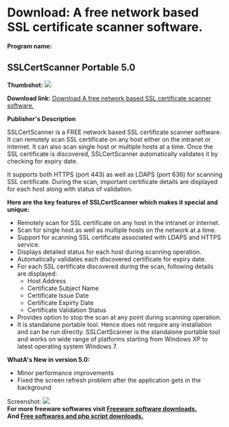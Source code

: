# Download: A free network based SSL certificate scanner software.

**Program name:**

## SSLCertScanner Portable 5.0

  
**Thumbshot:** ![](http://www.freewarefiles.com/screenshot/sxpdsslcertscnnr_md.jpg)   
  
**Download link:** [Download A free network based SSL certificate scanner software.](http://freesoftwares.boysofts.com/SSLCertScanner_program_57066.html)  
  


**Publisher's Description**  
  


SSLCertScanner is a FREE network based SSL certificate scanner software. It can remotely scan SSL certificate on any host either on the intranet or internet. It can also scan single host or multiple hosts at a time. Once the SSL certificate is discovered, SSLCertScanner automatically validates it by checking for expiry date. 

It supports both HTTPS (port 443) as well as LDAPS (port 636) for scanning SSL certificate. During the scan, important certificate details are displayed for each host along with status of validation.

**Here are the key features of SSLCertScanner which makes it special and unique:**

  * Remotely scan for SSL certificate on any host in the intranet or internet. 
  * Scan for single host as well as multiple hosts on the network at a time. 
  * Support for scanning SSL certificate associated with LDAPS and HTTPS service. 
  * Displays detailed status for each host during scanning operation. 
  * Automatically validates each discovered certificate for expiry date. 
  * For each SSL certificate discovered during the scan, following details are displayed: 
    * Host Address 
    * Certificate Subject Name 
    * Certificate Issue Date 
    * Certificate Expirty Date 
    * Certificate Validation Status 
  * Provides option to stop the scan at any point during scanning operation. 
  * It is standalone portable tool. Hence does not require any installation and can be run directly. 
SSLCertScanner is the standalone portable tool and works on wide range of platforms starting from Windows XP to latest operating system Windows 7. 

**WhatA's New in version 5.0:**

  * Minor performance improvements 
  * Fixed the screen refresh problem after the application gets in the background 

  
  
Screenshot: ![](http://www.freewarefiles.com/screenshot/sxpdsslcertscnnr.jpg)   
**For more freeware softwares visit [Freeware software downloads.](http://freesoftwares.boysofts.com/)**   
**And [Free softwares and php script downloads.](http://www.boysofts.com/)**
